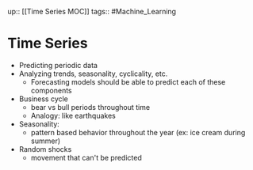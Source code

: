 up:: [[Time Series MOC]]
tags:: #Machine_Learning 
# Time Series
- Predicting periodic data
- Analyzing trends, seasonality, cyclicality, etc.
	- Forecasting models should be able to predict each of these components
- Business cycle
	- bear vs bull periods throughout time
	- Analogy: like earthquakes
- Seasonality:
	- pattern based behavior throughout the year (ex: ice cream during summer)
- Random shocks
	- movement that can't be predicted